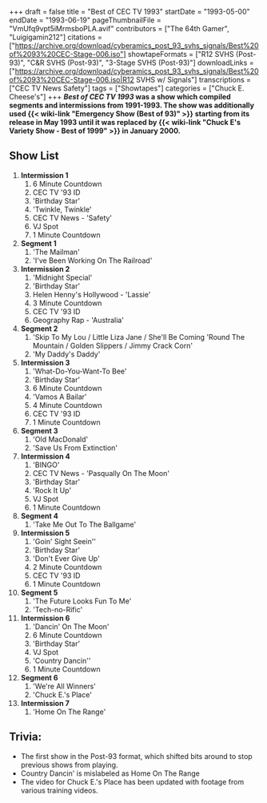 +++
draft = false
title = "Best of CEC TV 1993"
startDate = "1993-05-00"
endDate = "1993-06-19"
pageThumbnailFile = "VmUfq9vpt5iMrmsboPLA.avif"
contributors = ["The 64th Gamer", "Luigigamin212"]
citations = ["https://archive.org/download/cyberamics_post_93_svhs_signals/Best%20of%2093%20CEC-Stage-006.iso"]
showtapeFormats = ["R12 SVHS (Post-93)", "C&R SVHS (Post-93)", "3-Stage SVHS (Post-93)"]
downloadLinks = ["https://archive.org/download/cyberamics_post_93_svhs_signals/Best%20of%2093%20CEC-Stage-006.iso|R12 SVHS w/ Signals"]
transcriptions = ["CEC TV News Safety"]
tags = ["Showtapes"]
categories = ["Chuck E. Cheese's"]
+++
***Best of CEC TV 1993* was a show which compiled segments and intermissions from 1991-1993.
The show was additionally used {{< wiki-link "Emergency Show (Best of 93)" >}} starting from its release in May 1993 until it was replaced by {{< wiki-link "Chuck E's Variety Show - Best of 1999" >}} in January 2000.**

## Show List

1.  **Intermission 1**
    1.  6 Minute Countdown
    2.  CEC TV '93 ID
    3.  'Birthday Star'
    4.  'Twinkle, Twinkle'
    5.  CEC TV News - 'Safety'
    6.  VJ Spot
    7.  1 Minute Countdown
2.  **Segment 1**
    1.  'The Mailman'
    2.  'I've Been Working On The Railroad'
3.  **Intermission 2**
    1.  'Midnight Special'
    2.  'Birthday Star'
    3.  Helen Henny's Hollywood - 'Lassie'
    4.  3 Minute Countdown
    5.  CEC TV '93 ID
    6.  Geography Rap - 'Australia'
4.  **Segment 2**
    1.  'Skip To My Lou / Little Liza Jane / She'll Be Coming 'Round The Mountain / Golden Slippers / Jimmy Crack Corn'
    2.  'My Daddy's Daddy'
5.  **Intermission 3**
    1.  'What-Do-You-Want-To Bee'
    2.  'Birthday Star'
    3.  6 Minute Countdown
    4.  'Vamos A Bailar'
    5.  4 Minute Countdown
    6.  CEC TV '93 ID
    7.  1 Minute Countdown
6.  **Segment 3**
    1.  'Old MacDonald'
    2.  'Save Us From Extinction'
7.  **Intermission 4**
    1.  'BINGO'
    2.  CEC TV News - 'Pasqually On The Moon'
    3.  'Birthday Star'
    4.  'Rock It Up'
    5.  VJ Spot
    6.  1 Minute Countdown
8.  **Segment 4**
    1.  'Take Me Out To The Ballgame'
9.  **Intermission 5**
    1.  'Goin' Sight Seein''
    2.  'Birthday Star'
    3.  'Don't Ever Give Up'
    4.  2 Minute Countdown
    5.  CEC TV '93 ID
    6.  1 Minute Countdown
10. **Segment 5**
    1.  'The Future Looks Fun To Me'
    2.  'Tech-no-Rific'
11. **Intermission 6**
    1.  'Dancin' On The Moon'
    2.  6 Minute Countdown
    3.  'Birthday Star'
    4.  VJ Spot
    5.  'Country Dancin''
    6.  1 Minute Countdown
12. **Segment 6**
    1.  'We're All Winners'
    2.  'Chuck E.'s Place'
13. **Intermission 7**
    1.  'Home On The Range'

## Trivia:

- The first show in the Post-93 format, which shifted bits around to stop previous shows from playing.
- Country Dancin' is mislabeled as Home On The Range
- The video for Chuck E.'s Place has been updated with footage from various training videos.
